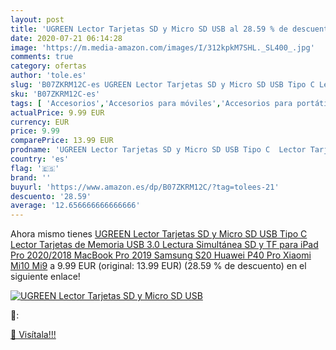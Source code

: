 ```yaml
---
layout: post
title: 'UGREEN Lector Tarjetas SD y Micro SD USB al 28.59 % de descuento'
date: 2020-07-21 06:14:28
image: 'https://m.media-amazon.com/images/I/312kpkM7SHL._SL400_.jpg'
comments: true
category: ofertas
author: 'tole.es'
slug: 'B07ZKRM12C-es UGREEN Lector Tarjetas SD y Micro SD USB Tipo C Lector...'
sku: 'B07ZKRM12C-es'
tags: [ 'Accesorios','Accesorios para móviles','Accesorios para portátiles y netbooks','Cargadores y adaptadores para portátiles y netbooks','Cargadores y bases de carga para portátiles y netbooks','Comunicación móvil y accesorios','Electrónica','Fundas y carcasas para teléfonos móviles','Informática','Móviles','Móviles y smartphones libres','ipad', ]
actualPrice: 9.99 EUR
currency: EUR
price: 9.99
comparePrice: 13.99 EUR
prodname: 'UGREEN Lector Tarjetas SD y Micro SD USB Tipo C  Lector Tarjetas de Memoria USB 3.0 Lectura Simultánea SD y TF para iPad Pro 2020/2018  MacBook Pro 2019  Samsung S20  Huawei P40 Pro  Xiaomi Mi10 Mi9'
country: 'es'
flag: '🇪🇸'
brand: ''
buyurl: 'https://www.amazon.es/dp/B07ZKRM12C/?tag=tolees-21'
descuento: '28.59'
average: '12.656666666666666'
---
```


Ahora mismo tienes [UGREEN Lector Tarjetas SD y Micro SD USB Tipo C  Lector Tarjetas de Memoria USB 3.0 Lectura Simultánea SD y TF para iPad Pro 2020/2018  MacBook Pro 2019  Samsung S20  Huawei P40 Pro  Xiaomi Mi10 Mi9](https://www.amazon.es/dp/B07ZKRM12C/?tag=tolees-21) a 9.99 EUR (original: 13.99 EUR) (28.59 %  de descuento) en el siguiente enlace!

[![UGREEN Lector Tarjetas SD y Micro SD USB](https://m.media-amazon.com/images/I/312kpkM7SHL._SL400_.jpg)](https://www.amazon.es/dp/B07ZKRM12C/?tag=tolees-21)

🔎:


[🛒 Visítala!!!](https://www.amazon.es/dp/B07ZKRM12C/?tag=tolees-21)

